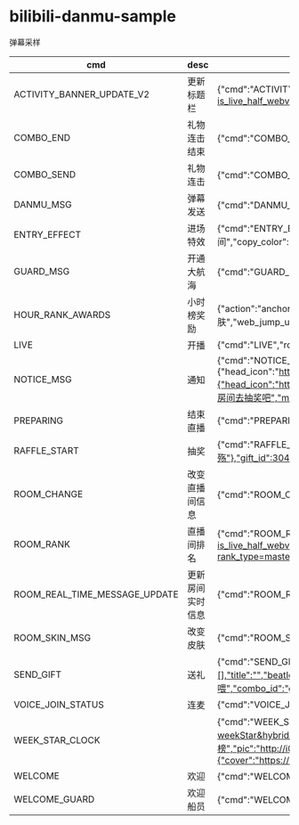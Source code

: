 # bilibili-danmu-sample
弹幕采样


|cmd|desc|data|
|----|----|----|
|ACTIVITY_BANNER_UPDATE_V2|更新标题栏|{"cmd":"ACTIVITY_BANNER_UPDATE_V2","data":{"id":378,"title":"第32名","cover":"","background":"https://i0.hdslb.com/bfs/activity-plat/static/20190904/b5e210ef68e55c042f407870de28894b/1TyB0uwsZM.png","jump_url":"https://live.bilibili.com/p/html/live-app-rankcurrent/index.html?is_live_half_webview=1&hybrid_half_ui=1,5,85p,70p,FFE293,0,30,100,10;2,2,320,100p,FFE293,0,30,100,0;4,2,320,100p,FFE293,0,30,100,0;6,5,65p,60p,FFE293,0,30,100,10;5,5,55p,60p,FFE293,0,30,100,10;3,5,85p,70p,FFE293,0,30,100,10;7,5,65p,60p,FFE293,0,30,100,10;&anchor_uid=13532834&is_new_rank_container=1&area_v2_id=145&area_v2_parent_id=1&rank_type=master_realtime_area_hour&area_hour=1","title_color":"#8B5817","closeable":1,"banner_type":4,"weight":18,"add_banner":0}}|
|COMBO_END|礼物连击结束|{"cmd":"COMBO_END","data":{"uid":11567866,"ruid":38171426,"uname":"嘟嘟_噜","r_uname":"宴离JYnli","combo_num":20,"gift_num":20,"batch_combo_num":20,"price":2000,"gift_name":"打榜","action":"投喂","gift_id":30046,"start_time":1587847684,"end_time":1587847684,"guard_level":3,"send_master":{}}}|
|COMBO_SEND|礼物连击|{"cmd":"COMBO_SEND","data":{"uid":30454918,"ruid":"38171426","uname":"黄防护服比红防护服黄","r_uname":"宴离JYnli","combo_num":3,"gift_id":20004,"gift_num":0,"batch_combo_num":3,"gift_name":"吃瓜","action":"投喂","combo_id":"gift:combo_id:30454918:38171426:20004:1587845800.3","batch_combo_id":"batch:gift:combo_id:30454918:38171426:20004:1:1587845800.3009","is_show":1,"send_master":{}}}|
|DANMU_MSG|弹幕发送|{"cmd":"DANMU_MSG","info":[[0,1,25,1537503,1587847712290,1063149038,0,"898786bf",0,0,0],"这么快忘了",[99289532,"梦醒苏州河倾城慕容雪",0,0,0,10000,1,""],[10,"轻尘尘","轻尘biubiubiu",2262671,10512625,"",0],[32,0,10512625,">50000"],["title-323-1","title-323-1"],0,0,null,{"ts":1587847712,"ct":"7B940858"},0,0,null,null,0]}|
|ENTRY_EFFECT|进场特效|{"cmd":"ENTRY_EFFECT","data":{"id":4,"uid":243719100,"target_id":38171426,"mock_effect":0,"face":"https://i2.hdslb.com/bfs/face/e60404b2564befa7c04857580f99c05c394bdbdf.jpg","privilege_type":3,"copy_writing":"欢迎舰长 <%流桜きり%> 进入直播间","copy_color":"","highlight_color":"#E6FF00","priority":70,"basemap_url":"https://i0.hdslb.com/bfs/live/1fa3cc06258e16c0ac4c209e2645fda3c2791894.png","show_avatar":1,"effective_time":2,"web_basemap_url":"","web_effective_time":0,"web_effect_close":0,"web_close_time":0}}|
|GUARD_MSG|开通大航海|{"cmd":"GUARD_MSG","msg":"欢迎 :?总督 派-派:? 登船"}|
|HOUR_RANK_AWARDS|小时榜奖励|{"action":"anchor_reward","cmd":"HOUR_RANK_AWARDS","data":{"award_desc":"你已获得奖励小玩家 皮肤皮肤 可前往【主播奖励】中查看使用","award_url":"https://i0.hdslb.com/bfs/live/d57d1c8afebcc3acb96c285bb75a5599add93948.png","award_warn":"","button_content":"我知道啦！","jump_content":"立即查看","jump_url":"https://live.bilibili.com/p/html/live-app-award/index.html?is_live_webview=1","rank_content":"2020-04-26 ~ 2020-04-27","roomid":395800,"ruid":21424240,"title":"恭喜获得小玩家 皮肤皮肤","web_jump_url":"http://link.bilibili.com/p/center/index#/my-room/anchor-awards/my-awards"}}|
|LIVE|开播|{"cmd":"LIVE","roomid":22005206}|
|NOTICE_MSG|通知|{"cmd":"NOTICE_MSG","full":{"head_icon":"http://i0.hdslb.com/bfs/live/00f26756182b2e9d06c00af23001bc8e10da67d0.webp","tail_icon":"http://i0.hdslb.com/bfs/live/822da481fdaba986d738db5d8fd469ffa95a8fa1.webp","head_icon_fa":"http://i0.hdslb.com/bfs/live/77983005023dc3f31cd599b637c83a764c842f87.png","tail_icon_fa":"http://i0.hdslb.com/bfs/live/38cb2a9f1209b16c0f15162b0b553e3b28d9f16f.png","head_icon_fan":36,"tail_icon_fan":4,"background":"#6098FFFF","color":"#FFFFFFFF","highlight":"#FDFF2FFF","time":20},"half":{"head_icon":"http://i0.hdslb.com/bfs/live/358cc52e974b315e83eee429858de4fee97a1ef5.png","tail_icon":"","background":"#7BB6F2FF","color":"#FFFFFFFF","highlight":"#FDFF2FFF","time":15},"side":{"head_icon":"http://i0.hdslb.com/bfs/live/7ef6f2b7fe01c550f93dd569ca4b573b80b9e6a5.png","background":"#E6F4FFFF","color":"#51A8FBFF","highlight":"#0081F0FF","border":"#BDD9FFFF"},"roomid":910283,"real_roomid":910283,"msg_common":"<%墨世墨世墨%>投喂:<%懒癌清晨%>1个摩天大楼，点击前往TA的房间去抽奖吧","msg_self":"<%墨世墨世墨%>投喂:<%懒癌清晨%>1个摩天大楼，快来抽奖吧","link_url":"http://live.bilibili.com/910283?live_lottery_type=1&broadcast_type=0","msg_type":2,"shield_uid":-1,"business_id":"20003"}|
|PREPARING|结束直播|{"cmd":"PREPARING","round":1,"roomid":"2398184"}|
|RAFFLE_START|抽奖|{"cmd":"RAFFLE_START","data":{"asset_animation_pic":"https://i0.hdslb.com/bfs/live/86e7913ad7252d8456a89c80bb6e311070397d38.gif","asset_icon":"https://i0.hdslb.com/bfs/live/157193dea0f7f8f558c35d7aece2d54fbee20c34.png","asset_tips_pic":"https://i0.hdslb.com/bfs/live/157193dea0f7f8f558c35d7aece2d54fbee20c34.png","dtime":180,"from":"苏离殇","from_user":{"face":"http://i0.hdslb.com/bfs/face/452e6ef22aa339de5e155d78cde8aeffe0aba226.jpg","uname":"苏离殇"},"gift_id":30406,"id":"1052674","max_time":180,"msg":"","payflow_id":"1","raffleId":1052674,"sender_type":1,"thank_text":"感谢<%苏离殇%>赠送的小电视图抽奖","time":180,"time_wait":120,"title":"小电视图抽奖抽奖","type":"GIFT_30406","weight":0}}|
|ROOM_CHANGE|改变直播间信息|{"cmd":"ROOM_CHANGE","data":{"title":"【MOKA】蹦蹦蹦萌新女舰长","area_id":255,"parent_area_id":3,"area_name":"明日方舟","parent_area_name":"手游"}}|
|ROOM_RANK|直播间排名|{"cmd":"ROOM_RANK","data":{"roomid":73356,"rank_desc":"娱乐小时榜 32","color":"#FB7299","h5_url":"https://live.bilibili.com/p/html/live-app-rankcurrent/index.html?is_live_half_webview=1&hybrid_half_ui=1,5,85p,70p,FFE293,0,30,100,10;2,2,320,100p,FFE293,0,30,100,0;4,2,320,100p,FFE293,0,30,100,0;6,5,65p,60p,FFE293,0,30,100,10;5,5,55p,60p,FFE293,0,30,100,10;3,5,85p,70p,FFE293,0,30,100,10;7,5,65p,60p,FFE293,0,30,100,10;&anchor_uid=13532834&rank_type=master_realtime_area_hour&area_hour=1&area_v2_id=145&area_v2_parent_id=1","web_url":"https://live.bilibili.com/blackboard/room-current-rank.html?rank_type=master_realtime_area_hour&area_hour=1&area_v2_id=145&area_v2_parent_id=1","timestamp":1587847680}}|
|ROOM_REAL_TIME_MESSAGE_UPDATE|更新房间实时信息|{"cmd":"ROOM_REAL_TIME_MESSAGE_UPDATE","data":{"roomid":22018119,"fans":292,"red_notice":-1}}|
|ROOM_SKIN_MSG|改变皮肤|{"cmd":"ROOM_SKIN_MSG","skin_id":82,"status":1,"end_time":1587916800,"current_time":1587845325,"scatter":{"min":1,"max":200}}|
|SEND_GIFT|送礼|{"cmd":"SEND_GIFT","data":{"giftName":"打榜","num":20,"uname":"嘟嘟_噜","face":"http://i0.hdslb.com/bfs/face/0609c2c911c2a127ec8cc8ad85800706d0eebc3a.jpg","guard_level":3,"rcost":154849,"uid":11567866,"top_list":[],"timestamp":1587847684,"giftId":30046,"giftType":0,"action":"投喂","super":0,"super_gift_num":20,"super_batch_gift_num":1,"batch_combo_id":"batch:gift:combo_id:11567866:38171426:30046:20:1587847684.7061","price":2000,"rnd":"1587844605","newMedal":0,"newTitle":0,"medal":[],"title":"","beatId":"0","biz_source":"live","metadata":"","remain":0,"gold":0,"silver":0,"eventScore":0,"eventNum":0,"smalltv_msg":[],"specialGift":null,"notice_msg":[],"smallTVCountFlag":true,"capsule":null,"addFollow":0,"effect_block":0,"coin_type":"gold","total_coin":40000,"effect":0,"broadcast_id":0,"draw":0,"crit_prob":0,"combo_send":{"uid":11567866,"uname":"嘟嘟_噜","gift_num":20,"combo_num":20,"gift_id":30046,"gift_name":"打榜","action":"投喂","combo_id":"gift:combo_id:11567866:38171426:30046:1587847684.6866","send_master":null},"batch_combo_send":{"uid":11567866,"uname":"嘟嘟_噜","gift_num":20,"batch_combo_num":1,"gift_id":30046,"gift_name":"打榜","action":"投喂","batch_combo_id":"batch:gift:combo_id:11567866:38171426:30046:20:1587847684.7061","send_master":null},"tag_image":"","send_master":null,"is_first":true,"demarcation":2,"combo_stay_time":9,"combo_total_coin":40000,"tid":"1587847684111600001"}}|
|VOICE_JOIN_STATUS|连麦|{"cmd":"VOICE_JOIN_STATUS","data":{"room_id":395800,"status":0,"channel":"","channel_type":"voice","uid":0,"user_name":"","head_pic":"","guard":0,"start_at":0,"current_time":1587845961,"web_share_link":"https://live.bilibili.com/h5/395800"},"roomid":395800}|
|WEEK_STAR_CLOCK||{"cmd":"WEEK_STAR_CLOCK","data":{"id":199,"expire_hour":24,"activity_title":"周星","title":"周星","title_text":"","rank":"","color":"","cover":"http://i0.hdslb.com/bfs/live/c81f9ec0e09bc6d5dffa4f8f583971540f36541f.png","extra":"","jump_url":"https://live.bilibili.com/p/html/live-app-weekstar/index.html?is_live_half_webview=1&hybrid_biz=live-app-weekStar&hybrid_rotate_d=1&hybrid_half_ui=1,3,100p,70p,300e51,0,30,100;2,2,375,100p,300e51,0,30,100;3,3,100p,70p,300e51,0,30,100;4,2,375,100p,300e51,0,30,100;5,3,100p,70p,300e51,0,30,100;6,3,100p,70p,300e51,0,30,100;7,3,100p,70p,300e51,0,30,100&room_id=22018119&tab=task","is_close":1,"weight":90,"type":1,"week_text_color":"#ffffff","week_rank_color":"#ffffff","week_gift_color":"","gift_img":"","rank_name":"","is_clock_in_over":1,"gift_progress":[{"id":8,"gift_id":30046,"name":"打榜","pic":"http://i0.hdslb.com/bfs/live/5668f46bf2a0c57f943b925bdf4f2102a8464067.png","num":30,"current":20},{"id":10,"gift_id":30064,"name":"礼花","pic":"http://i0.hdslb.com/bfs/live/084ff1eaa7832c4c1040772a5fec4911930bd107.png","num":5,"current":3},{"id":11,"gift_id":30087,"name":"天空之翼","pic":"http://i0.hdslb.com/bfs/live/75a9a524ad73ce8d7bf47d9e9d61e6378fe69b1b.png","num":1,"current":0}]},"web_data":{"cover":"https://s1.hdslb.com/bfs/vc/3e248fca6d54135a40a29c831410a745e8e8f14a.png","url":"https://live.bilibili.com/p/html/live-web-weekstar/?roomid=22018119&tab=task","rank":"","rank_name":"","gift_img":"","week_gift_color":"","week_rank_color":"#ffffff","is_clock_in_over":1,"gift_progress":{"pic":"http://i0.hdslb.com/bfs/live/75a9a524ad73ce8d7bf47d9e9d61e6378fe69b1b.png","current":0,"num":1}}}|
|WELCOME|欢迎|{"cmd":"WELCOME","data":{"uid":243719100,"uname":"流桜きり","is_admin":true,"svip":1,"vip":1,"mock_effect":0}}|
|WELCOME_GUARD|欢迎船员|{"cmd":"WELCOME_GUARD","data":{"uid":243719100,"username":"流桜きり","guard_level":3,"mock_effect":0}}|
